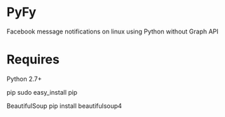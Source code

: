 # PyFy
Facebook message notifications on linux using Python without Graph API

# Requires

Python 2.7+

pip
sudo easy_install pip

BeautifulSoup
pip install beautifulsoup4
